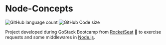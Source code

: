 # Node-Concepts

<img alt="GitHub language count" src="https://img.shields.io/github/languages/top/RainahFaria/Node-Concepts?style=flat-square">

<img alt="GitHub Code size" src="https://img.shields.io/github/languages/code-size/RainahFaria/Node-Concepts?style=flat-square">


Project developed during GoStack Bootcamp from [RocketSeat](https://rocketseat.com.br/) 🚀 to exercise requests and some middlewares in [Node.js](https://nodejs.org/en/).
